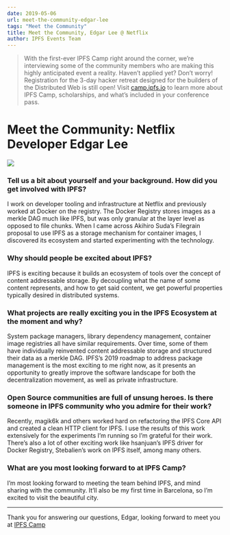 ```yaml
---
date: 2019-05-06
url: meet-the-community-edgar-lee
tags: "Meet the Community"
title: Meet the Community, Edgar Lee @ Netflix
author: IPFS Events Team
---
```


> With the first-ever IPFS Camp right around the corner, we’re interviewing some of the community members who are making this highly anticipated event a reality.
> Haven’t applied yet? Don’t worry! Registration for the 3-day hacker retreat designed for the builders of the Distributed Web is still open! Visit [camp.ipfs.io](https://camp.ipfs.io/) to learn more about IPFS Camp, scholarships, and what’s included in your conference pass.

# Meet the Community: Netflix Developer Edgar Lee

![](img/edgar-lee.jpg)

### Tell us a bit about yourself and your background. How did you get involved with IPFS?

I work on developer tooling and infrastructure at Netflix and previously worked at Docker on the registry. The Docker Registry stores images as a merkle DAG much like IPFS, but was only granular at the layer level as opposed to file chunks. When I came across Akihiro Suda’s Filegrain proposal to use IPFS as a storage mechanism for container images, I discovered its ecosystem and started experimenting with the technology.

### Why should people be excited about IPFS?

IPFS is exciting because it builds an ecosystem of tools over the concept of content addressable storage. By decoupling what the name of some content represents, and how to get said content, we get powerful properties typically desired in distributed systems.

### What projects are really exciting you in the IPFS Ecosystem at the moment and why?

System package managers, library dependency management, container image registries all have similar requirements. Over time, some of them have individually reinvented content addressable storage and structured their data as a merkle DAG. IPFS’s 2019 roadmap to address package management is the most exciting to me right now, as it presents an opportunity to greatly improve the software landscape for both the decentralization movement, as well as private infrastructure.

### Open Source communities are full of unsung heroes. Is there someone in IPFS community who you admire for their work?

Recently, magik6k and others worked hard on refactoring the IPFS Core API and created a clean HTTP client for IPFS. I use the results of this work extensively for the experiments I’m running so I’m grateful for their work. There’s also a lot of other exciting work like hsanjuan’s IPFS driver for Docker Registry, Stebalien’s work on IPFS itself, among many others.

### What are you most looking forward to at IPFS Camp?

I’m most looking forward to meeting the team behind IPFS, and mind sharing with the community. It’ll also be my first time in Barcelona, so I’m excited to visit the beautiful city.

---------------

Thank you for answering our questions, Edgar, looking forward to meet you at [IPFS Camp](https://camp.ipfs.io)
